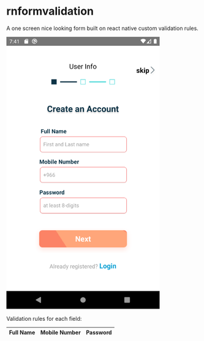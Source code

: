 # rnformvalidation
A one screen nice looking form built on react native custom validation rules.

<img src="./imgs/screen_screenshot.png" alt="screenshot of the react native form screen" width="400"/>

Validation rules for each field:

|Full Name|Mobile Number|Password|
|--|--|--|
